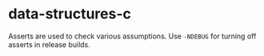 # data-structures-c

Asserts are used to check various assumptions.
Use `-NDEBUG` for turning off asserts in release builds.

